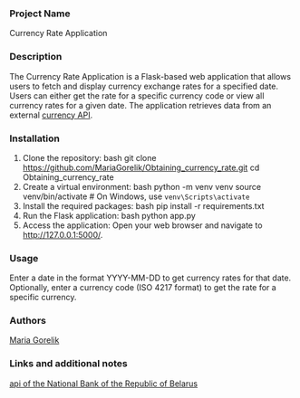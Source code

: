 ### Project Name
Currency Rate Application

### Description
The Currency Rate Application is a Flask-based web application that allows users to fetch and display currency exchange rates for a specified date. Users can either get the rate for a specific currency code or view all currency rates for a given date. The application retrieves data from an external [currency API](https://www.nbrb.by/apihelp/exrates).

### Installation
1. Clone the repository:
bash
    git clone https://github.com/MariaGorelik/Obtaining_currency_rate.git
    cd Obtaining_currency_rate
2. Create a virtual environment:
bash
    python -m venv venv
    source venv/bin/activate  # On Windows, use `venv\Scripts\activate`
3. Install the required packages:
bash
    pip install -r requirements.txt
4. Run the Flask application:
bash
    python app.py
5. Access the application:
    Open your web browser and navigate to http://127.0.0.1:5000/.
### Usage
Enter a date in the format YYYY-MM-DD to get currency rates for that date.
Optionally, enter a currency code (ISO 4217 format) to get the rate for a specific currency.
### Authors
[Maria Gorelik](https://github.com/MariaGorelik)
### Links and additional notes
[api of the National Bank of the Republic of Belarus](https://www.nbrb.by/apihelp/exrates)